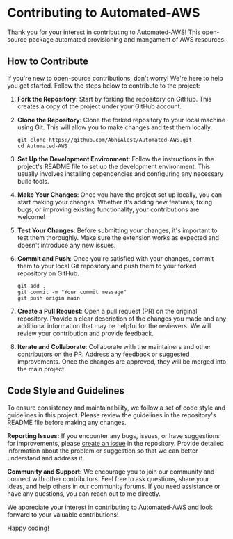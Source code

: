 # Contributing to Automated-AWS

Thank you for your interest in contributing to Automated-AWS! This open-source package automated provisioning and mangament of AWS resources.

## How to Contribute

If you're new to open-source contributions, don't worry! We're here to help you get started. Follow the steps below to contribute to the project:

1. **Fork the Repository**: Start by forking the repository on GitHub. This creates a copy of the project under your GitHub account.

2. **Clone the Repository**: Clone the forked repository to your local machine using Git. This will allow you to make changes and test them locally.

   ```shell
   git clone https://github.com/AbhiAlest/Automated-AWS.git
   cd Automated-AWS
   ```
3. **Set Up the Development Environment**: Follow the instructions in the project's README file to set up the development environment. This usually involves installing dependencies and configuring any necessary build tools.

4. **Make Your Changes**: Once you have the project set up locally, you can start making your changes. Whether it's adding new features, fixing bugs, or improving existing functionality, your contributions are welcome!

5. **Test Your Changes**: Before submitting your changes, it's important to test them thoroughly. Make sure the extension works as expected and doesn't introduce any new issues.

6. **Commit and Push**: Once you're satisfied with your changes, commit them to your local Git repository and push them to your forked repository on GitHub.
   ```shell
   git add .
   git commit -m "Your commit message"
   git push origin main
   ```
7. **Create a Pull Request**: Open a pull request (PR) on the original repository. Provide a clear description of the changes you made and any additional information that may be helpful for the reviewers. We will review your contribution and provide feedback.  
 
8. **Iterate and Collaborate**: Collaborate with the maintainers and other contributors on the PR. Address any feedback or suggested improvements. Once the changes are approved, they will be merged into the main project.



## Code Style and Guidelines

To ensure consistency and maintainability, we follow a set of code style and guidelines in this project. Please review the guidelines in the repository's README file before making any changes.

**Reporting Issues:**
If you encounter any bugs, issues, or have suggestions for improvements, please [create an issue](https://github.com/AbhiAlest/Automated-AWS/issues) in the repository. Provide detailed information about the problem or suggestion so that we can better understand and address it.

**Community and Support:**
We encourage you to join our community and connect with other contributors. Feel free to ask questions, share your ideas, and help others in our community forums. If you need assistance or have any questions, you can reach out to me directly. 

We appreciate your interest in contributing to Automated-AWS and look forward to your valuable contributions!

Happy coding!
